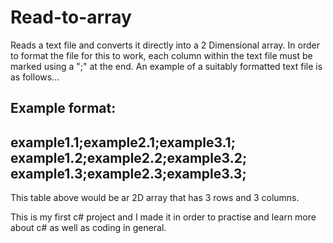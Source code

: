 # Read-to-array
Reads a text file and converts it directly into a 2 Dimensional array.
In order to format the file for this to work, each column within the text file must be marked using a ";" at the end.
An example of a suitably formatted text file is as follows...

Example format:
----------------------------------------
example1.1;example2.1;example3.1;
example1.2;example2.2;example3.2;
example1.3;example2.3;example3.3;
----------------------------------------

This table above would be ar 2D array that has 3 rows and 3 columns.

This is my first c# project and I made it in order to practise and learn more about c# as well as coding in general.
